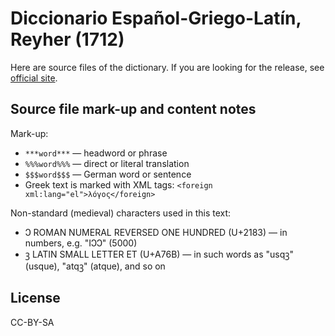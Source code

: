 # Diccionario Español-Griego-Latín, Reyher (1712)

Here are source files of the dictionary. If you are looking for the release, see [official site][1].


## Source file mark-up and content notes

Mark-up:

* `***word***` — headword or phrase
* `%%%word%%%` — direct or literal translation
* `$$$word$$$` — German word or sentence
* Greek text is marked with XML tags: `<foreign xml:lang="el">λόγος</foreign>`

Non-standard (medieval) characters used in this text:

* Ↄ ROMAN NUMERAL REVERSED ONE HUNDRED (U+2183) — in numbers, e.g. "IↃↃ" (5000)
* ꝫ LATIN SMALL LETTER ET (U+A76B) — in such words as "usqꝫ" (usque), "atqꝫ" (atque), and so on


## License

CC-BY-SA

[1]: https://nikita-moor.github.io/dictionaries/dictionaries/Reyher1712.html

